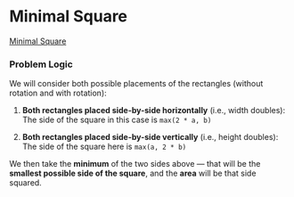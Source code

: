 # Minimal Square
[Minimal Square](https://codeforces.com/problemset/problem/1360/A)

### Problem Logic
We will consider both possible placements of the rectangles (without rotation and with rotation):

1. **Both rectangles placed side-by-side horizontally** (i.e., width doubles):  
   The side of the square in this case is `max(2 * a, b)`

2. **Both rectangles placed side-by-side vertically** (i.e., height doubles):  
   The side of the square here is `max(a, 2 * b)`

We then take the **minimum** of the two sides above — that will be the **smallest possible side of the square**, and the **area** will be that side squared.
